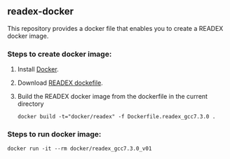 ## readex-docker
This repository provides a docker file that enables you to create a READEX docker image.

### Steps to create docker image:
1. Install [Docker](https://www.docker.com/).
2. Download [READEX dockefile](https://github.com/readex-eu/readex-docker/blob/master/Dockerfile.readex_gcc7.3.0).
3. Build the READEX docker image from the dockerfile in the current directory

   `docker build -t="docker/readex" -f Dockerfile.readex_gcc7.3.0 .`

### Steps to run docker image:

   `docker run -it --rm docker/readex_gcc7.3.0_v01`
